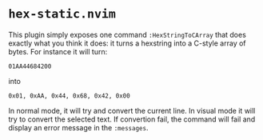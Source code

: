 # `hex-static.nvim`

This plugin simply exposes one command `:HexStringToCArray` that does exactly
what you think it does: it turns a hexstring into a C-style array of bytes. For
instance it will turn:

```
01AA44684200
```

into

```
0x01, 0xAA, 0x44, 0x68, 0x42, 0x00
```

In normal mode, it will try and convert the current line. In visual mode
it will try to convert the selected text. If convertion fail, the command
will fail and display an error message in the `:messages`.
